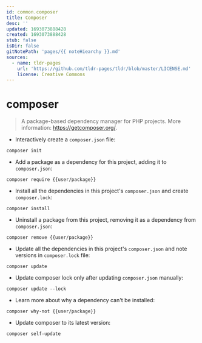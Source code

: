 ```yaml
---
id: common.composer
title: Composer
desc: ''
updated: 1693073888428
created: 1693073888428
stub: false
isDir: false
gitNotePath: 'pages/{{ noteHiearchy }}.md'
sources:
  - name: tldr-pages
    url: 'https://github.com/tldr-pages/tldr/blob/master/LICENSE.md'
    license: Creative Commons
---
```

# composer

> A package-based dependency manager for PHP projects.
> More information: <https://getcomposer.org/>.

- Interactively create a `composer.json` file:

`composer init`

- Add a package as a dependency for this project, adding it to `composer.json`:

`composer require {{user/package}}`

- Install all the dependencies in this project's `composer.json` and create `composer.lock`:

`composer install`

- Uninstall a package from this project, removing it as a dependency from `composer.json`:

`composer remove {{user/package}}`

- Update all the dependencies in this project's `composer.json` and note versions in `composer.lock` file:

`composer update`

- Update composer lock only after updating `composer.json` manually:

`composer update --lock`

- Learn more about why a dependency can't be installed:

`composer why-not {{user/package}}`

- Update composer to its latest version:

`composer self-update`

